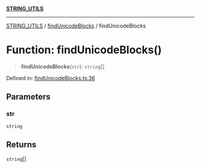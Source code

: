 [**STRING_UTILS**](../../README.md)

***

[STRING_UTILS](../../README.md) / [findUnicodeBlocks](../README.md) / findUnicodeBlocks

# Function: findUnicodeBlocks()

> **findUnicodeBlocks**(`str`): `string`[]

Defined in: [findUnicodeBlocks.ts:36](https://github.com/dailker/everyutil/blob/b3489bb6f319079994023a8bfde262e0cfc42fe7/src/string/findUnicodeBlocks.ts#L36)

## Parameters

### str

`string`

## Returns

`string`[]

